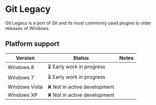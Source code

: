 # Git Legacy

Git Legacy is a port of Git and its most commonly used plugins to older releases of Windows.

## Platform support

| Version | Status | Notes |
| ------- | ------ | ----- |
| Windows 8 | ⏳ Early work in progress |
| Windows 7 | ⏳ Early work in progress |
| Windows Vista | ❌ Not in active development |
| Windows XP | ❌ Not in active development |
